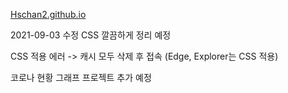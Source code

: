 [Hschan2.github.io](https://hschan2.github.io/)

2021-09-03 수정
CSS 깔끔하게 정리 예정

CSS 적용 에러 -> 캐시 모두 삭제 후 접속 (Edge, Explorer는 CSS 적용)

코로나 현황 그래프 프로젝트 추가 예정
